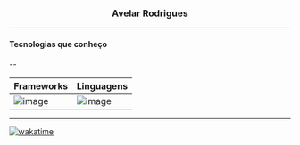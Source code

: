 <h3 align="center">Avelar Rodrigues</h3>

----

<h4>Tecnologias que conheço</h4>

--

|      Frameworks      |      Linguagens      |
|---------------------|--------------------|
|![image]({https://img.shields.io/badge/Bootstrap-563D7C?style=for-the-badge&logo=bootstrap&logoColor=white})|![image]({https://img.shields.io/badge/Django-092E20?style=for-the-badge&logo=django&logoColor=green})|

----

<!--wakatime-->
<!--START_SECTION:waka-->
[![wakatime](https://wakatime.com/badge/user/018c2dbd-9df6-4c10-8022-11d7d9da4824.svg)](https://wakatime.com/@018c2dbd-9df6-4c10-8022-11d7d9da4824)
<!--END_SECTION:waka-->

